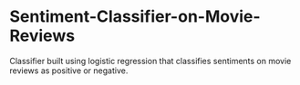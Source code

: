 # Sentiment-Classifier-on-Movie-Reviews
Classifier built using logistic regression that classifies sentiments on movie reviews as positive or negative.
